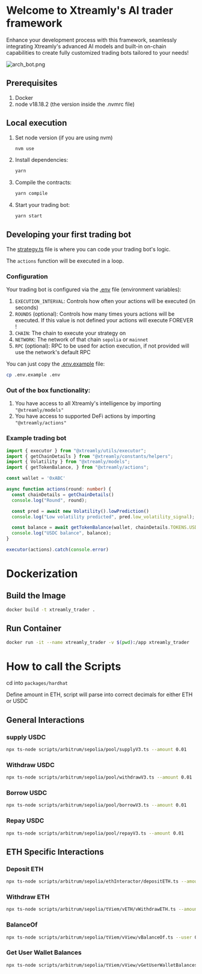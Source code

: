# Welcome to Xtreamly's AI trader framework

Enhance your development process with this framework, seamlessly integrating Xtreamly's advanced AI models and built-in on-chain capabilities to create fully customized trading bots tailored to your needs!

![arch_bot.png](docs/arch_bot.png)

## Prerequisites

1. Docker
2. node v18.18.2 (the version inside the .nvmrc file)

## Local execution

1. Set node version (if you are using nvm)
    ```bash
    nvm use
    ```
2. Install dependencies: 
    ```bash
    yarn
    ```
3. Compile the contracts: 
    ```bash
    yarn compile
    ```
4. Start your trading bot: 
    ```bash
    yarn start
    ```

## Developing your first trading bot

The [strategy.ts](strategy.ts) file is where you can code your trading bot's logic.

The `actions` function will be executed in a loop.

### Configuration

Your trading bot is configured via the [.env](.env) file (environment variables):

1. `EXECUTION_INTERVAL`: Controls how often your actions will be executed (in seconds)
2. `ROUNDS` (optional): Controls how many times yours actions will be executed. If this value is not defined your actions will execute FOREVER !
3. `CHAIN`: The chain to execute your strategy on
4. `NETWORK`: The network of that chain `sepolia` or `mainnet`
5. `RPC` (optional): RPC to be used for action execution, if not provided will use the network's default RPC

You can just copy the [.env.example](.env.example) file:
```bash
cp .env.example .env
```

### Out of the box functionality:

1. You have access to all Xtreamly's intelligence by importing `"@xtreamly/models"`
2. You have access to supported DeFi actions by importing `"@xtreamly/actions"`

### Example trading bot

```typescript
import { executor } from "@xtreamly/utils/executor";
import { getChainDetails } from "@xtreamly/constants/helpers";
import { Volatility } from "@xtreamly/models";
import { getTokenBalance, } from "@xtreamly/actions";

const wallet = '0xABC'

async function actions(round: number) {
  const chainDetails = getChainDetails()
  console.log("Round", round);

  const pred = await new Volatility().lowPrediction()
  console.log("Low volatility predicted", pred.low_volatility_signal);

  const balance = await getTokenBalance(wallet, chainDetails.TOKENS.USDC)
  console.log("USDC balance", balance);
}

executor(actions).catch(console.error)
```

# Dockerization 

## Build the Image

```bash
docker build -t xtreamly_trader .
```

## Run Container

```bash
docker run -it --name xtreamly_trader -v $(pwd):/app xtreamly_trader
```

# How to call the Scripts 

cd into `packages/hardhat`

Define amount in ETH, script will parse into correct decimals for either ETH or USDC


## General Interactions

### supply USDC

```bash
npx ts-node scripts/arbitrum/sepolia/pool/supplyV3.ts --amount 0.01
```

### Withdraw USDC

```bash
npx ts-node scripts/arbitrum/sepolia/pool/withdrawV3.ts --amount 0.01
```

### Borrow USDC

```bash
npx ts-node scripts/arbitrum/sepolia/pool/borrowV3.ts --amount 0.01
```

### Repay USDC 

```bash
npx ts-node scripts/arbitrum/sepolia/pool/repayV3.ts --amount 0.01
```


## ETH Specific Interactions


### Deposit ETH

```bash
npx ts-node scripts/arbitrum/sepolia/ethInteractor/depositETH.ts --amount 0.01
```

### Withdraw ETH

```bash
npx ts-node scripts/arbitrum/sepolia/tViem/vETH/vWithdrawETH.ts --amount 0.005
```

### BalanceOf

```bash
npx ts-node scripts/arbitrum/sepolia/tViem/vView/vBalanceOf.ts --user 0xf2873F92324E8EC98a82C47AFA0e728Bd8E41665 --token 0x75faf114eafb1BDbe2F0316DF893fd58CE46AA4d
```

### Get User Wallet Balances

```bash
npx ts-node scripts/arbitrum/sepolia/tViem/vView/vGetUserWalletBalances.ts --user 0xf2873F92324E8EC98a82C47AFA0e728Bd8E41665
```
